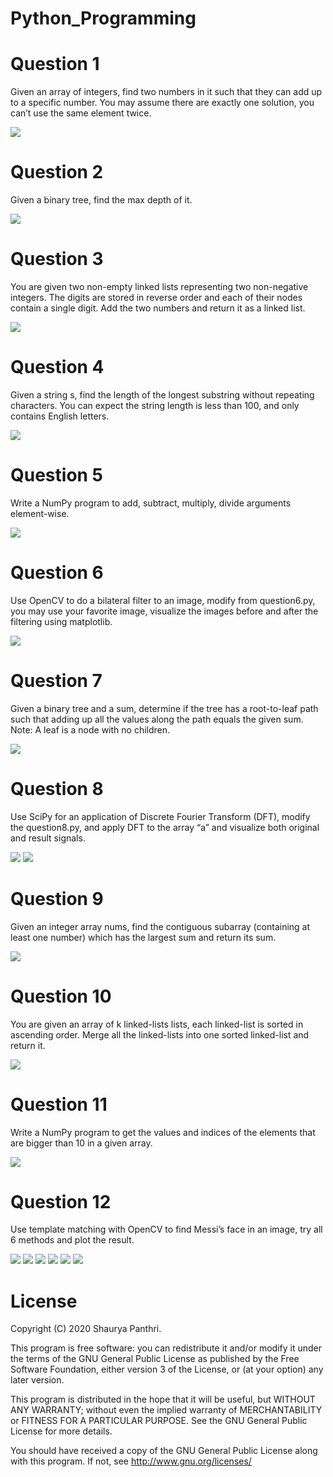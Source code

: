 # Python_Programming

# Question 1 
Given an array of integers, find two numbers in it such that they can add up to a specific number.
You may assume there are exactly one solution, you can’t use the same element twice. 

![](Images/Image/Picture1.png)


# Question 2 
Given a binary tree, find the max depth of it. 

![](Images/Image/Picture2.png)

# Question 3 
You are given two non-empty linked lists representing two non-negative integers. The digits are stored in reverse order and each of their nodes contain a single digit. Add the two numbers and return it as a linked list.


![](Images/Image/Picture3.png)


# Question 4 
Given a string s, find the length of the longest substring without repeating characters. You can expect the string length is less than 100, and only contains English letters.

![](Images/Image/Picture4.png)

# Question 5 
Write a NumPy program to add, subtract, multiply, divide arguments element-wise.

![](Images/Image/Picture5.png)

# Question 6 
Use OpenCV to do a bilateral filter to an image, modify from question6.py, you may use your favorite image, visualize the images before and after the filtering using matplotlib.

![](Images/Image/Picture6a.png)

# Question 7 
Given a binary tree and a sum, determine if the tree has a root-to-leaf path such that adding up all the values along the path equals the given sum.
Note: A leaf is a node with no children.

![](Images/Image/Picture7.png)

# Question 8 
Use SciPy for an application of Discrete Fourier Transform (DFT), modify the question8.py, and apply DFT to the array “a” and visualize both original and result signals.

![](Images/Image/Picture8a.png) 
![](Images/Image/Picture8b.png) 

# Question 9 
Given an integer array nums, find the contiguous subarray (containing at least one number) which has the largest sum and return its sum.

![](Images/Image/Picture9.png)


# Question 10 
You are given an array of k linked-lists lists, each linked-list is sorted in ascending order.
Merge all the linked-lists into one sorted linked-list and return it.

 ![](Images/Image/Picture10.png)


# Question 11 
Write a NumPy program to get the values and indices of the elements that are bigger than 10 in a given array.

![](Images/Image/Picture11.png)

# Question 12 
Use template matching with OpenCV to find Messi’s face in an image, try all 6 methods and plot the result.

![](Images/Image/Picture12a.png)
![](Images/Image/Picture12b.png)
![](Images/Image/Picture12c.png)
![](Images/Image/Picture12d.png)
![](Images/Image/Picture12e.png)
![](Images/Image/Picture12f.png)

# License
Copyright (C) 2020 Shaurya Panthri.

This program is free software: you can redistribute it and/or modify it under the terms of the GNU General Public License as published by the Free Software Foundation, either version 3 of the License, or (at your option) any later version.

This program is distributed in the hope that it will be useful, but WITHOUT ANY WARRANTY; without even the implied warranty of MERCHANTABILITY or FITNESS FOR A PARTICULAR PURPOSE. See the GNU General Public License for more details.

You should have received a copy of the GNU General Public License along with this program. If not, see http://www.gnu.org/licenses/

